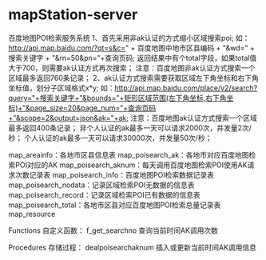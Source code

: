 # mapStation-server
百度地图POI检索服务系统
1、首先采用非ak认证的方式缩小区域搜索poi;
如：http://api.map.baidu.com/?qt=s&c=" + 百度地图中地市区县编码 + "&wd=" + 搜索关键字 + "&rn=50&pn="+查询页码;
返回结果中有个total字段，如果total值大于700，则需要ak认证方式再次搜索；
注意：百度地图非ak认证方式搜索一个区域最多返回760条记录；
2、ak认证方式搜索需要获取区域左下角坐标和右下角坐标值，划分子区域格式x*y;
如：http://api.map.baidu.com/place/v2/search?query="+搜索关键字+"&bounds="+矩形区域范围(左下角坐标,右下角坐标)+"&page_size=20&page_num="+查询页码+"&scope=2&output=json&ak="+ak;
注意：百度地图ak认证方式搜索一个区域最多返回400条记录；
      非个人认证的ak最多一天可以请求2000次，并发量2次/秒；
      个人认证的ak最多一天可以请求30000次，并发量50次/秒；
      
      

map_areainfo：各地市区县信息表
map_poisearch_ak：各地市对应百度地图检索POI对应的AK
map_poisearch_aknum：每天调用百度地图检索POI使用AK请求次数记录表
map_poisearch_info：百度地图POI检索数据记录表
map_poisearch_nodata：记录区域检索POI无数据的信息表
map_poisearch_record：记录区域检索POI已有数据的信息表
map_poisearch_total：各地市区县对应百度地图POI检索总量记录表
map_resource

Functions 自定义函数：
f_get_searchno   查询当前时间AK调用次数

Procedures 存储过程：
dealpoisearchaknum 插入或更新当前时间AK调用信息
